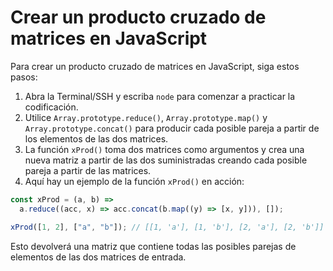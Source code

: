 # Crear un producto cruzado de matrices en JavaScript

Para crear un producto cruzado de matrices en JavaScript, siga estos pasos:

1. Abra la Terminal/SSH y escriba `node` para comenzar a practicar la codificación.
2. Utilice `Array.prototype.reduce()`, `Array.prototype.map()` y `Array.prototype.concat()` para producir cada posible pareja a partir de los elementos de las dos matrices.
3. La función `xProd()` toma dos matrices como argumentos y crea una nueva matriz a partir de las dos suministradas creando cada posible pareja a partir de las matrices.
4. Aquí hay un ejemplo de la función `xProd()` en acción:

```js
const xProd = (a, b) =>
  a.reduce((acc, x) => acc.concat(b.map((y) => [x, y])), []);

xProd([1, 2], ["a", "b"]); // [[1, 'a'], [1, 'b'], [2, 'a'], [2, 'b']]
```

Esto devolverá una matriz que contiene todas las posibles parejas de elementos de las dos matrices de entrada.
